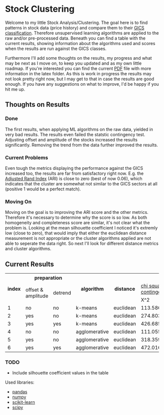 # Stock Clustering

Welcome to my little Stock Analysis/Clustering. The goal here is to find patterns in stock data (price history) and compare them to their [GICS classification](https://en.wikipedia.org/wiki/Global_Industry_Classification_Standard). Therefore unsupervised learning algorithms are applied to the raw and/or pre-processed data. Beneath you can find a table with the current results, showing information about the algorithms used and scores when the results are run against the GICS classes.

Furthermore I'll add some thoughts on the results, my progress and what may be next as I move on, to keep you updated and as my own little roadmap. If you're interested you can find the current [PDF](../latex/main.pdf) file with more information in the latex folder. As this is work in progress the results may not look pretty right now, but I may get to that in case the results are good enough. If you have any suggestions on what to improve, I'd be happy if you hit me up.

## Thoughts on Results

### Done
The first results, when applying ML algorithms on the raw data, yielded in very bad results. The results even failed the statstic contingency test. Adjusting offset and amplitude of the stocks increased the results significantly. Removing the trend from the data further improved the results.

### Current Problems
Even tough the metrics displaying the performance against the GICS increased too, the results are far from satisfactory right now. E.g. the [Adjusted Rand Index](https://en.wikipedia.org/wiki/Rand_index#Adjusted_Rand_index) (ARI) is close to zero (best of now 0.06), which indicates that the cluster are somewhat not similar to the GICS sectors at all (positive 1 would be a perfect match). 

### Moving On
Moving on the goal is to improving the ARI score and the other metrics. Therefore it's necessary to determine why the score is so low. As both homogeneity and completeness score are similar, it's not clear what the problem is. Looking at the mean silhouette coefficient I noticed it's extremly low (close to zero), that would imply that either the euclidean distance measurement is not appropriate or the cluster algorithms applied are not able to seperate the data right. So next I'll look for different distance metrics and cluster algorithms.

## Current Results

<table class="tg">
  <tr>
    <th class="tg-s6z2" rowspan="3">index</th>
    <th class="tg-s6z2" colspan="2">preparation</th>
    <th class="tg-s6z2" rowspan="3">algorithm</th>
    <th class="tg-s6z2" rowspan="3">distance</th>
    <th class="tg-s6z2" colspan="10">metrics</th>
  </tr>
  <tr>
    <td class="tg-s6z2" rowspan="2">offset &amp;<br>  amplitude</td>
    <td class="tg-s6z2" rowspan="2">detrend</td>
    <td class="tg-s6z2" colspan="2"><a href="https://en.wikipedia.org/wiki/Pearson%27s_chi-squared_test">chi square<br>  contingency</a></td>
    <td class="tg-s6z2" colspan="2"><a href="https://en.wikipedia.org/wiki/G-test">G-test</a></td>
    <td class="tg-s6z2" rowspan="2"><a href="https://en.wikipedia.org/wiki/Rand_index#Adjusted_Rand_index">ARI</a></td>
    <td class="tg-s6z2" rowspan="2"><a href="http://scikit-learn.org/stable/modules/generated/sklearn.metrics.homogeneity_score.html#sklearn.metrics.homogeneity_score">homogeneity</a></td>
    <td class="tg-s6z2" rowspan="2"><a href="http://scikit-learn.org/stable/modules/generated/sklearn.metrics.completeness_score.html#sklearn.metrics.completeness_score">completeness</a></td>
    <td class="tg-s6z2" rowspan="2"><a href="http://scikit-learn.org/stable/modules/generated/sklearn.metrics.v_measure_score.html#sklearn.metrics.v_measure_score">v_measure</a></td>
    <td class="tg-s6z2" rowspan="2"><a href="https://en.wikipedia.org/wiki/Adjusted_mutual_information">AMI</a></td>
    <td class="tg-baqh" rowspan="2"><a href="https://en.wikipedia.org/wiki/Fowlkes%E2%80%93Mallows_index">FM_score</a></td>
  </tr>
  <tr>
    <td class="tg-s6z2">X^2</td>
    <td class="tg-s6z2">p-val</td>
    <td class="tg-s6z2">G</td>
    <td class="tg-s6z2">p-val</td>
  </tr>
  <tr>
    <td class="tg-031e">1</td>
    <td class="tg-031e">no</td>
    <td class="tg-031e">no</td>
    <td class="tg-031e">k-means</td>
    <td class="tg-031e">euclidean</td>
    <td class="tg-031e">113.5868</td>
    <td class="tg-031e">0.1668</td>
    <td class="tg-031e">116.1262</td>
    <td class="tg-031e">0.1291</td>
    <td class="tg-031e">0.0029</td>
    <td class="tg-031e">0.0518</td>
    <td class="tg-031e">0.0646</td>
    <td class="tg-031e">0.0575</td>
    <td class="tg-031e">0.0117</td>
    <td class="tg-yw4l">0.1499</td>
  </tr>
  <tr>
    <td class="tg-031e">2</td>
    <td class="tg-031e">yes</td>
    <td class="tg-031e">no</td>
    <td class="tg-031e">k-means</td>
    <td class="tg-031e">euclidean</td>
    <td class="tg-031e">274.8038</td>
    <td class="tg-031e">0.0000</td>
    <td class="tg-031e">276.2700</td>
    <td class="tg-031e">0.0000</td>
    <td class="tg-031e">0.0368</td>
    <td class="tg-031e">0.1232</td>
    <td class="tg-031e">0.1271</td>
    <td class="tg-031e">0.1251</td>
    <td class="tg-031e">0.0791</td>
    <td class="tg-yw4l">0.1593</td>
  </tr>
  <tr>
    <td class="tg-031e">3</td>
    <td class="tg-031e">yes</td>
    <td class="tg-031e">yes</td>
    <td class="tg-031e">k-means</td>
    <td class="tg-031e">euclidean</td>
    <td class="tg-031e">426.6852</td>
    <td class="tg-031e">0.0000</td>
    <td class="tg-031e">361.6610</td>
    <td class="tg-031e">0.0000</td>
    <td class="tg-031e">0.0588</td>
    <td class="tg-031e">0.1613</td>
    <td class="tg-031e">0.1617</td>
    <td class="tg-031e">0.1615</td>
    <td class="tg-031e">0.1192</td>
    <td class="tg-yw4l">0.1710</td>
  </tr>
  <tr>
    <td class="tg-031e">4</td>
    <td class="tg-031e">no</td>
    <td class="tg-031e">no</td>
    <td class="tg-031e">agglomerative</td>
    <td class="tg-031e">euclidean</td>
    <td class="tg-031e">111.0553</td>
    <td class="tg-031e">0.2115</td>
    <td class="tg-031e">115.0035</td>
    <td class="tg-031e">0.1449</td>
    <td class="tg-031e">0.0047</td>
    <td class="tg-031e">0.0513</td>
    <td class="tg-031e">0.0685</td>
    <td class="tg-031e">0.0587</td>
    <td class="tg-031e">0.0116</td>
    <td class="tg-yw4l">0.1666</td>
  </tr>
  <tr>
    <td class="tg-031e">5</td>
    <td class="tg-031e">yes</td>
    <td class="tg-031e">no</td>
    <td class="tg-031e">agglomerative</td>
    <td class="tg-031e">euclidean</td>
    <td class="tg-031e">318.3593</td>
    <td class="tg-031e">0.0000</td>
    <td class="tg-031e">327.7027</td>
    <td class="tg-031e">0.0000</td>
    <td class="tg-031e">0.0494</td>
    <td class="tg-031e">0.1461</td>
    <td class="tg-031e">0.1496</td>
    <td class="tg-031e">0.1479</td>
    <td class="tg-031e">0.1036</td>
    <td class="tg-yw4l">0.1633</td>
  </tr>
  <tr>
    <td class="tg-yw4l">6</td>
    <td class="tg-yw4l">yes</td>
    <td class="tg-yw4l">yes</td>
    <td class="tg-yw4l">agglomerative</td>
    <td class="tg-yw4l">euclidean</td>
    <td class="tg-yw4l">472.0161</td>
    <td class="tg-yw4l">0.0000</td>
    <td class="tg-yw4l">395.4873</td>
    <td class="tg-yw4l">0.0000</td>
    <td class="tg-yw4l">0.0605</td>
    <td class="tg-yw4l">0.1764</td>
    <td class="tg-yw4l">0.1794</td>
    <td class="tg-yw4l">0.1779</td>
    <td class="tg-yw4l">0.1352</td>
    <td class="tg-yw4l">0.1737</td>
  </tr>
</table>

### TODO
  - Include silhouette coefficient values in the table

Used libraries:
  - [pandas](https://pandas.pydata.org/)
  - [numpy](http://www.numpy.org/)
  - [scikit-learn](http://scikit-learn.org/stable/)
  - [scipy](https://www.scipy.org/)
